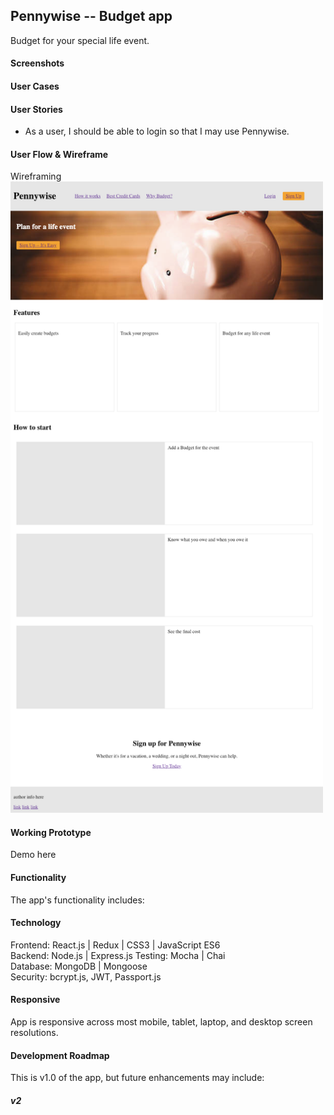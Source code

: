 ## Pennywise -- Budget app
Budget for your special life event.

#### Screenshots


#### User Cases


#### User Stories

* As a user, I should be able to login so that I may use Pennywise.

#### User Flow & Wireframe

Wireframing
<img src="./github-images/pennywise-wireframe-landing.png" alt="wireframe" width="500px" />

#### Working Prototype

Demo here

#### Functionality

The app's functionality includes:

#### Technology
Frontend: React.js | Redux | CSS3 | JavaScript ES6  
Backend: Node.js | Express.js
Testing: Mocha | Chai  
Database: MongoDB | Mongoose  
Security: bcrypt.js, JWT, Passport.js  

#### Responsive
App is responsive across most mobile, tablet, laptop, and desktop screen resolutions.

#### Development Roadmap
This is v1.0 of the app, but future enhancements may include:

##### v2
